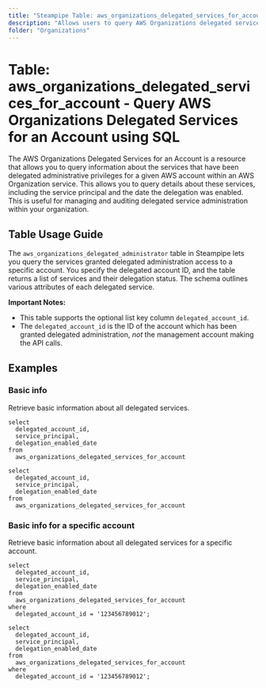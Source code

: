 ```yaml
---
title: "Steampipe Table: aws_organizations_delegated_services_for_account - Query AWS Organizations Delegated Services for an Account using SQL"
description: "Allows users to query AWS Organizations delegated services for a specific account, providing details on which services have been granted delegated administrative privileges."
folder: "Organizations"
---
```


# Table: aws_organizations_delegated_services_for_account - Query AWS Organizations Delegated Services for an Account using SQL

The AWS Organizations Delegated Services for an Account is a resource that allows you to query information about the services that have been delegated administrative privileges for a given AWS account within an AWS Organization service. This allows you to query details about these services, including the service principal and the date the delegation was enabled. This is useful for managing and auditing delegated service administration within your organization.

## Table Usage Guide

The `aws_organizations_delegated_administrator` table in Steampipe lets you query the services granted delegated administration access to a specific account. You specify the delegated account ID, and the table returns a list of services and their delegation status. The schema outlines various attributes of each delegated service.

**Important Notes:**
- This table supports the optional list key column `delegated_account_id`.
- The `delegated_account_id` is the ID of the account which has been granted delegated administration, *not* the management account making the API calls.

## Examples

### Basic info
Retrieve basic information about all delegated services.

```sql+postgres
select
  delegated_account_id,
  service_principal,
  delegation_enabled_date
from
  aws_organizations_delegated_services_for_account
```

```sql+sqlite
select
  delegated_account_id,
  service_principal,
  delegation_enabled_date
from
  aws_organizations_delegated_services_for_account
```

### Basic info for a specific account
Retrieve basic information about all delegated services for a specific account.

```sql+postgres
select
  delegated_account_id,
  service_principal,
  delegation_enabled_date
from
  aws_organizations_delegated_services_for_account
where
  delegated_account_id = '123456789012';
```

```sql+sqlite
select
  delegated_account_id,
  service_principal,
  delegation_enabled_date
from
  aws_organizations_delegated_services_for_account
where
  delegated_account_id = '123456789012';
```